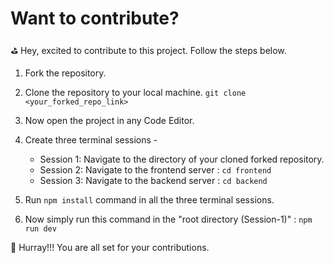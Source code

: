# Want to contribute?

⛳ Hey, excited to contribute to this project. Follow the steps below.

1. Fork the repository.

2. Clone the repository to your local machine. `git clone <your_forked_repo_link>`

3. Now open the project in any Code Editor.

4. Create three terminal sessions -

   - Session 1: Navigate to the directory of your cloned forked repository.
   - Session 2: Navigate to the frontend server : `cd frontend`
   - Session 3: Navigate to the backend server : `cd backend`

5. Run `npm install` command in all the three terminal sessions.

6. Now simply run this command in the "root directory (Session-1)" : `npm run dev`

🏁 Hurray!!! You are all set for your contributions.

